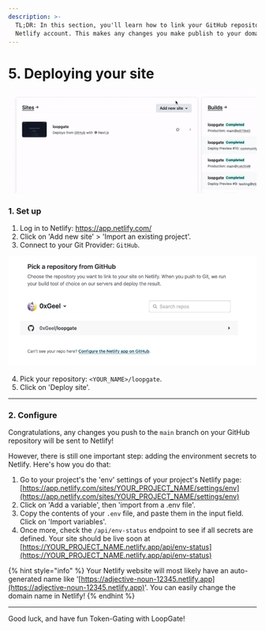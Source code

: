 ```yaml
---
description: >-
  TL;DR: In this section, you'll learn how to link your GitHub repository with a
  Netlify account. This makes any changes you make publish to your domain.
---
```


# 5. Deploying your site

!['Pushing' new changes to GitHub using VS Code](../../public/images/docs/netlify-import-project.gif)

### **1. Set up**

1. Log in to Netlify: https://app.netlify.com/
2. Click on 'Add new site' > 'Import an existing project'.
3. Connect to your Git Provider: `GitHub`.

![Picking the right GitHub repository](../../public/images/docs/netlify-choose-repo.png)

4. Pick your repository: `<YOUR_NAME>/loopgate`.
5. Click on 'Deploy site'.

---

### **2. Configure**

Congratulations, any changes you push to the `main` branch on your GitHub repository will be sent to Netlify!

However, there is still one important step: adding the environment secrets to Netlify. Here's how you do that:

1. Go to your project's the 'env' settings of your project's Netlify page: [https://app.netlify.com/sites/YOUR_PROJECT_NAME/settings/env](https://app.netlify.com/sites/YOUR_PROJECT_NAME/settings/env)
2. Click on 'Add a variable', then 'import from a .env file'.
3. Copy the contents of your `.env` file, and paste them in the input field. Click on 'Import variables'.
4. Once more, check the `/api/env-status` endpoint to see if all secrets are defined. Your site should be live soon at [https://YOUR_PROJECT_NAME.netlify.app/api/env-status](https://YOUR_PROJECT_NAME.netlify.app/api/env-status)

{% hint style="info" %}
Your Netlify website will most likely have an auto-generated name like '[https://adjective-noun-12345.netlify.app](https://adjective-noun-12345.netlify.app)'. You can easily change the domain name in Netlify!
{% endhint %}

---

Good luck, and have fun Token-Gating with LoopGate!
